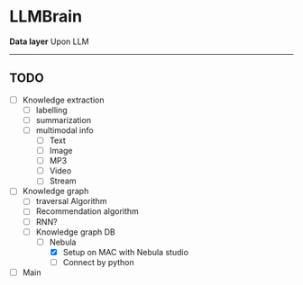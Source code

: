 # LLMBrain
**Data layer** Upon LLM

---
## TODO
- [ ] Knowledge extraction
  - [ ] labelling
  - [ ] summarization
  - [ ] multimodal info
    - [ ] Text
    - [ ] Image
    - [ ] MP3
    - [ ] Video
    - [ ] Stream
- [ ] Knowledge graph
  - [ ] traversal Algorithm
  - [ ] Recommendation algorithm
  - [ ] RNN?
  - [ ] Knowledge graph DB
    - [ ] Nebula
      - [x] Setup on MAC with Nebula studio
      - [ ] Connect by python 
- [ ] Main